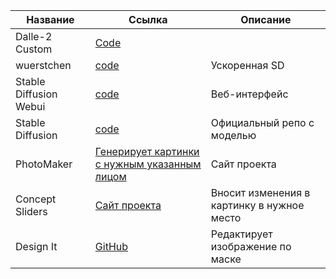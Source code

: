 

| Название | Ссылка | Описание |
| ------ | ------ | ------ |
| Dalle-2 Custom | [Code](https://github.com/lucidrains/DALLE2-pytorch/tree/main) ||
|wuerstchen|[code](https://github.com/dome272/wuerstchen/)|Ускоренная SD|
|Stable Diffusion Webui|[code](https://github.com/AUTOMATIC1111/stable-diffusion-webui)|Веб-интерфейс|
|Stable Diffusion|[code](https://github.com/CompVis/stable-diffusion)|Официальный репо с моделью|
|PhotoMaker|[Генерирует картинки с нужным указанным лицом](https://photo-maker.github.io/)|Сайт проекта|
|Concept Sliders|[Сайт проекта](https://sliders.baulab.info/)|Вносит изменения в картинку в нужное место|
|Design It|[GitHub](https://github.com/design-edit/DesignEdit)|Редактирует изображение по маске|

